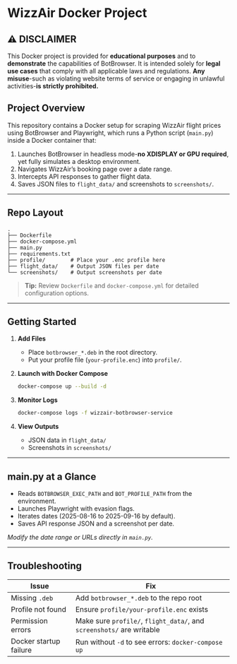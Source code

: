 # WizzAir Docker Project

## ⚠️ **DISCLAIMER**

This Docker project is provided for **educational purposes** and to **demonstrate** the capabilities of BotBrowser. It is intended solely for **legal use cases** that comply with all applicable laws and regulations. **Any misuse**-such as violating website terms of service or engaging in unlawful activities-**is strictly prohibited.**


## Project Overview

This repository contains a Docker setup for scraping WizzAir flight prices using BotBrowser and Playwright, which runs a Python script (`main.py`) inside a Docker container that:

1. Launches BotBrowser in headless mode-**no XDISPLAY or GPU required**, yet fully simulates a desktop environment.
2. Navigates WizzAir’s booking page over a date range.
3. Intercepts API responses to gather flight data.
4. Saves JSON files to `flight_data/` and screenshots to `screenshots/`.

---

## Repo Layout

```
.
├── Dockerfile
├── docker-compose.yml
├── main.py
├── requirements.txt
├── profile/        # Place your .enc profile here
├── flight_data/    # Output JSON files per date
└── screenshots/    # Output screenshots per date
```

> **Tip:** Review `Dockerfile` and `docker-compose.yml` for detailed configuration options.

---

## Getting Started

1. **Add Files**

   * Place `botbrowser_*.deb` in the root directory.
   * Put your profile file (`your-profile.enc`) into `profile/`.

2. **Launch with Docker Compose**

   ```bash
   docker-compose up --build -d
   ```

3. **Monitor Logs**

   ```bash
   docker-compose logs -f wizzair-botbrowser-service
   ```

4. **View Outputs**

   * JSON data in `flight_data/`
   * Screenshots in `screenshots/`

---

## main.py at a Glance

* Reads `BOTBROWSER_EXEC_PATH` and `BOT_PROFILE_PATH` from the environment.
* Launches Playwright with evasion flags.
* Iterates dates (2025-08-16 to 2025-09-16 by default).
* Saves API response JSON and a screenshot per date.

*Modify the date range or URLs directly in `main.py`.*

---

## Troubleshooting

| Issue                  | Fix                                                                   |
| ---------------------- | --------------------------------------------------------------------- |
| Missing `.deb`         | Add `botbrowser_*.deb` to the repo root                               |
| Profile not found      | Ensure `profile/your-profile.enc` exists                              |
| Permission errors      | Make sure `profile/`, `flight_data/`, and `screenshots/` are writable |
| Docker startup failure | Run without `-d` to see errors: `docker-compose up`                   |
